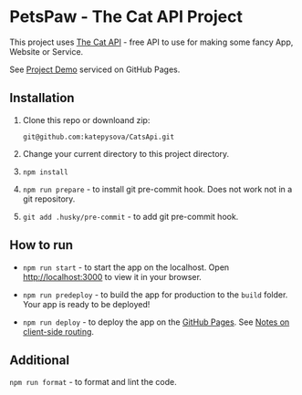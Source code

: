 # PetsPaw - The Cat API Project

This project uses [The Cat API](https://thecatapi.com/) - free API to use for making some fancy App, Website or Service.

See [Project Demo](https://katepysova.github.io/CatsApi/) serviced on GitHub Pages.

## Installation

1. Clone this repo or downloand zip:

   `git@github.com:katepysova/CatsApi.git`

2. Change your current directory to this project directory.

3. `npm install`

4. `npm run prepare` - to install git pre-commit hook. Does not work not in a git repository.

5. `git add .husky/pre-commit` - to add git pre-commit hook.

## How to run

- `npm run start` - to start the app on the localhost. Open [http://localhost:3000](http://localhost:3000) to view it in your browser.

- `npm run predeploy` - to build the app for production to the `build` folder.
  Your app is ready to be deployed!

- `npm run deploy` - to deploy the app on the [GitHub Pages](https://create-react-app.dev/docs/deployment/#github-pages).
  See [Notes on client-side routing](https://create-react-app.dev/docs/deployment/#notes-on-client-side-routing).

## Additional

`npm run format` - to format and lint the code.
